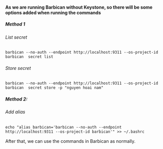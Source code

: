 #### As we are running Barbican without Keystone, so there will be some options added when running the commands

##### Method 1

###### List secret

```
barbican --no-auth --endpoint http://localhost:9311 --os-project-id barbican  secret list
```

###### Store secret

```
barbican --no-auth --endpoint http://localhost:9311 --os-project-id barbican  secret store -p "nguyen hoai nam"
```

##### Method 2:

###### Add alias
```
echo "alias barbican='barbican --no-auth --endpoint http://localhost:9311 --os-project-id barbican'" >> ~/.bashrc
```
After that, we can use the commands in Barbican as normally.

